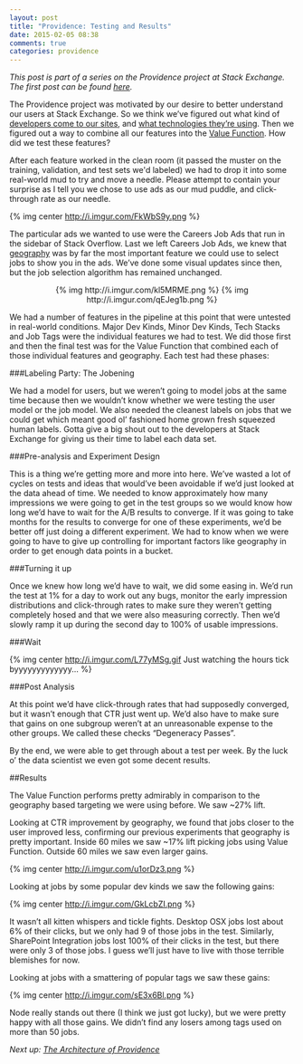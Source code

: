 ```yaml
---
layout: post
title: "Providence: Testing and Results"
date: 2015-02-05 08:38
comments: true
categories: providence
---
```


*This post is part of a series on the Providence project at Stack Exchange.  The first post can be found [here](http://kevinmontrose.com/2015/01/27/providence-machine-learning-at-stack-exchange/).*

The Providence project was motivated by our desire to better understand our users at Stack Exchange. So we think we’ve figured out what kind of [developers come to our sites](http://kevinmontrose.com/2015/01/27/providence-machine-learning-at-stack-exchange/), and [what technologies they’re using](http://kevinmontrose.com/2015/01/29/providence-what-technologies-do-you-know/). Then we figured out a way to combine all our features into the [Value Function](http://kevinmontrose.com/2015/02/04/providence-matching-people-to-jobs/). How did we test these features?

After each feature worked in the clean room (it passed the muster on the training, validation, and test sets we'd labeled) we had to drop it into some real-world mud to try and move a needle. Please attempt to contain your surprise as I tell you we chose to use ads as our mud puddle, and click-through rate as our needle.

{% img center http://i.imgur.com/FkWbS9y.png %}

The particular ads we wanted to use were the Careers Job Ads that run in the sidebar of Stack Overflow. Last we left Careers Job Ads, we knew that [geography](http://jasonpunyon.com/blog/2013/01/20/geographys-the-fuck/) was by far the most important feature we could use to select jobs to show you in the ads. We’ve done some visual updates since then, but the job selection algorithm has remained unchanged.

<p style="text-align:center">
{% img http://i.imgur.com/kl5MRME.png %} {% img http://i.imgur.com/qEJeg1b.png %}
</p>

We had a number of features in the pipeline at this point that were untested in real-world conditions. Major Dev Kinds, Minor Dev Kinds, Tech Stacks and Job Tags were the individual features we had to test. We did those first and then the final test was for the Value Function that combined each of those individual features and geography. Each test had these phases:

###Labeling Party: The Jobening

We had a model for users, but we weren’t going to model jobs at the same time because then we wouldn’t know whether we were testing the user model or the job model. We also needed the cleanest labels on jobs that we could get which meant good ol’ fashioned home grown fresh squeezed human labels. Gotta give a big shout out to the developers at Stack Exchange for giving us their time to label each data set.

###Pre-analysis and Experiment Design

This is a thing we’re getting more and more into here. We’ve wasted a lot of cycles on tests and ideas that would’ve been avoidable if we’d just looked at the data ahead of time. We needed to know approximately how many impressions we were going to get in the test groups so we would know how long we’d have to wait for the A/B results to converge. If it was going to take months for the results to converge for one of these experiments, we’d be better off just doing a different experiment. We had to know when we were going to have to give up controlling for important factors like geography in order to get enough data points in a bucket.

###Turning it up

Once we knew how long we’d have to wait, we did some easing in. We’d run the test at 1% for a day to work out any bugs, monitor the early impression distributions and click-through rates to make sure they weren’t getting completely hosed and that we were also measuring correctly. Then we’d slowly ramp it up during the second day to 100% of usable impressions.

###Wait

{% img center http://i.imgur.com/L77yMSg.gif Just watching the hours tick byyyyyyyyyyyyy... %}

###Post Analysis

At this point we’d have click-through rates that had supposedly converged, but it wasn’t enough that CTR just went up. We’d also have to make sure that gains on one subgroup weren’t at an unreasonable expense to the other groups. We called these checks “Degeneracy Passes”.

By the end, we were able to get through about a test per week. By the luck o’ the data scientist we even got some decent results.

##Results

The Value Function performs pretty admirably in comparison to the geography based targeting we were using before. We saw ~27% lift. 

Looking at CTR improvement by geography, we found that jobs closer to the user improved less, confirming our previous experiments that geography is pretty important. Inside 60 miles we saw ~17% lift picking jobs using Value Function. Outside 60 miles we saw even larger gains.

{% img center http://i.imgur.com/u1orDz3.png %}

Looking at jobs by some popular dev kinds we saw the following gains:

{% img center http://i.imgur.com/GkLcbZI.png %}

It wasn’t all kitten whispers and tickle fights. Desktop OSX jobs lost about 6% of their clicks, but we only had 9 of those jobs in the test. Similarly, SharePoint Integration jobs lost 100% of their clicks in the test, but there were only 3 of those jobs. I guess we’ll just have to live with those terrible blemishes for now.

Looking at jobs with a smattering of popular tags we saw these gains:

{% img center http://i.imgur.com/sE3x6Bl.png %}

Node really stands out there (I think we just got lucky), but we were pretty happy with all those gains. We didn’t find any losers among tags used on more than 50 jobs.

*Next up: [The Architecture of Providence](http://jasonpunyon.com/blog/2015/02/10/providence-architecture-and-performance/)*